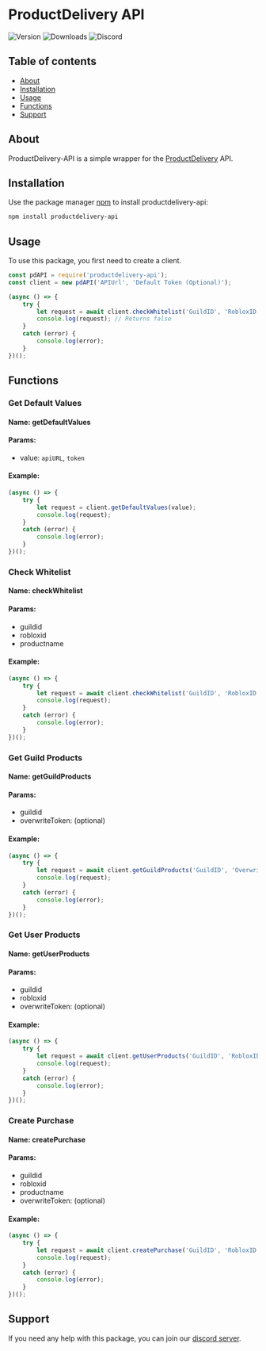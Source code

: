 # ProductDelivery API
 
![Version](https://img.shields.io/npm/v/productdelivery-api?logo=npm) ![Downloads](https://img.shields.io/npm/dw/productdelivery-api?logo=npm) ![Discord](https://img.shields.io/discord/803063436174032987?logo=discord)

## Table of contents
- [About](#about)
- [Installation](#installation)
- [Usage](#usage)
- [Functions](#functions)
- [Support](#support)

## About
ProductDelivery-API is a simple wrapper for the [ProductDelivery](https://github.com/socuul/productdelivery) API.

## Installation
Use the package manager [npm](https://www.npmjs.com/) to install productdelivery-api:

```bash
npm install productdelivery-api
```

## Usage
To use this package, you first need to create a client.
```js
const pdAPI = require('productdelivery-api');
const client = new pdAPI('APIUrl', 'Default Token (Optional)');

(async () => {
    try {
        let request = await client.checkWhitelist('GuildID', 'RobloxID', 'Product Name');
        console.log(request); // Returns false
    }
    catch (error) {
        console.log(error);
    }
})();
```

## Functions

### Get Default Values
#### Name: getDefaultValues
#### Params: 
* value: `apiURL`, `token`
#### Example:
```js
(async () => {
    try {
        let request = client.getDefaultValues(value);
        console.log(request);
    }
    catch (error) {
        console.log(error);
    }
})();
```

### Check Whitelist
#### Name: checkWhitelist
#### Params: 
* guildid
* robloxid
* productname
#### Example:
```js
(async () => {
    try {
        let request = await client.checkWhitelist('GuildID', 'RobloxID', 'Product Name');
        console.log(request);
    }
    catch (error) {
        console.log(error);
    }
})();
```

### Get Guild Products
#### Name: getGuildProducts
#### Params: 
* guildid
* overwriteToken: (optional)
#### Example:
```js
(async () => {
    try {
        let request = await client.getGuildProducts('GuildID', 'Overwrite Token');
        console.log(request);
    }
    catch (error) {
        console.log(error);
    }
})();
```

### Get User Products
#### Name: getUserProducts
#### Params: 
* guildid
* robloxid
* overwriteToken: (optional)
#### Example:
```js
(async () => {
    try {
        let request = await client.getUserProducts('GuildID', 'RobloxID', 'Overwrite Token');
        console.log(request);
    }
    catch (error) {
        console.log(error);
    }
})();
```

### Create Purchase
#### Name: createPurchase
#### Params: 
* guildid
* robloxid
* productname
* overwriteToken: (optional)
#### Example:
```js
(async () => {
    try {
        let request = await client.createPurchase('GuildID', 'RobloxID', 'Product Name', 'Overwrite Token');
        console.log(request);
    }
    catch (error) {
        console.log(error);
    }
})();
```

## Support
If you need any help with this package, you can join our [discord server](https://discord.com/invite/cGW5vdNV3t).